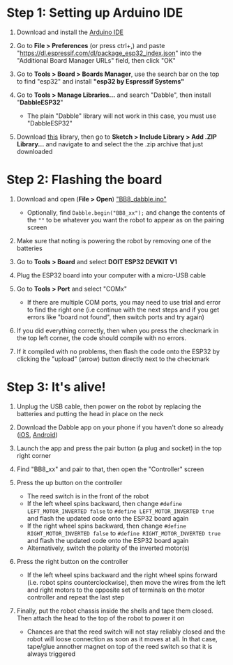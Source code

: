 # Step 1: Setting up Arduino IDE

1. Download and install the [Arduino IDE](https://www.arduino.cc/en/software)

2. Go to **File > Preferences** (or press ctrl+,) and paste "https://dl.espressif.com/dl/package_esp32_index.json" into the "Additional Board Manager URLs" field, then click "OK"

3. Go to **Tools > Board > Boards Manager**, use the search bar on the top to find "esp32" and install **"esp32 by Espressif Systems"**

4. Go to **Tools > Manage Libraries...** and search "Dabble", then install "**DabbleESP32**"
    - The plain "Dabble" library will not work in this case, you must use "DabbleESP32"

5. Download [this](https://github.com/ERROPiX/ESP32_AnalogWrite/archive/refs/heads/master.zip) library, then go to **Sketch > Include Library > Add .ZIP Library...** and navigate to and select the the .zip archive that just downloaded


# Step 2: Flashing the board

1. Download and open (**File > Open**) ["BB8_dabble.ino"](https://github.com/Team3309/Summer-Camp-BB8/blob/main/Code/BB8_dabble.ino)
    - Optionally, find `Dabble.begin("BB8_xx");` and change the contents of the `""` to be whatever you want the robot to appear as on the pairing screen

2. Make sure that noting is powering the robot by removing one of the batteries

3. Go to **Tools > Board** and select **DOIT ESP32 DEVKIT V1**

4. Plug the ESP32 board into your computer with a micro-USB cable

5. Go to **Tools > Port** and select "COMx"
    - If there are multiple COM ports, you may need to use trial and error to find the right one (i.e continue with the next steps and if you get errors like "board not found", then switch ports and try again)

6. If you did everything correctly, then when you press the checkmark in the top left corner, the code should compile with no errors.

7. If it compiled with no problems, then flash the code onto the ESP32 by clicking the "upload" (arrow) button directly next to the checkmark


# Step 3: It's alive!

1. Unplug the USB cable, then power on the robot by replacing the batteries and putting the head in place on the neck

2. Download the Dabble app on your phone if you haven't done so already ([iOS](https://apps.apple.com/us/app/dabble-bluetooth-controller/id1472734455), [Android](https://play.google.com/store/apps/details?id=io.dabbleapp))

3. Launch the app and press the pair button (a plug and socket) in the top right corner

4. Find "BB8_xx" and pair to that, then open the "Controller" screen

5. Press the up button on the controller
    - The reed switch is in the front of the robot
    - If the left wheel spins backward, then change `#define LEFT_MOTOR_INVERTED false` to `#define LEFT_MOTOR_INVERTED true` and flash the updated code onto the ESP32 board again
    - If the right wheel spins backward, then change `#define RIGHT_MOTOR_INVERTED false` to `#define RIGHT_MOTOR_INVERTED true` and flash the updated code onto the ESP32 board again
    - Alternatively, switch the polarity of the inverted motor(s)

6. Press the right button on the controller
    - If the left wheel spins backward and the right wheel spins forward (i.e. robot spins counterclockwise), then move the wires from the left and right motors to the opposite set of terminals on the motor controller and repeat the last step

7. Finally, put the robot chassis inside the shells and tape them closed. Then attach the head to the top of the robot to power it on
    - Chances are that the reed switch will not stay reliably closed and the robot will loose connection as soon as it moves at all. In that case, tape/glue annother magnet on top of the reed switch so that it is always triggered